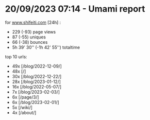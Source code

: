 # 20/09/2023 07:14 - Umami report
for www.shifeiti.com [24h] :

 - 229 (-93) page views
 - 87 (-55) uniques
 - 66 (-38) bounces
 - 5h 39' 30'' (-1h 42' 55'') totaltime


top 10 urls:
 - 49x [/blog/2022-12-09/]
 - 48x [/]
 - 30x [/blog/2022-12-22/]
 - 28x [/blog/2023-01-12/]
 - 16x [/blog/2022-05-07/]
 - 7x [/blog/2023-02-03/]
 - 6x [/page/3/]
 - 6x [/blog/2023-02-01/]
 - 5x [/wiki/]
 - 4x [/about/]


